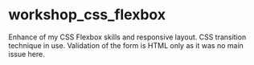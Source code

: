 # workshop_css_flexbox
Enhance of my CSS Flexbox skills and responsive layout.
CSS transition technique in use. 
Validation of the form is HTML only as it was no main issue here.